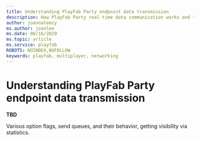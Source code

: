 ```yaml
---
title: Understanding PlayFab Party endpoint data transmission
description: How PlayFab Party real-time data communication works and the endpoint-to-endpoint transmission pipeline.
author: joannaleecy
ms.author: joanlee
ms.date: 08/16/2019
ms.topic: article
ms.service: playfab
ROBOTS: NOINDEX,NOFOLLOW
keywords: playfab, multiplayer, networking
---
```


# Understanding PlayFab Party endpoint data transmission

**TBD**  

Various option flags, send queues, and their behavior, getting visibility via statistics. 
